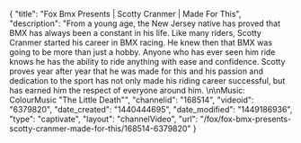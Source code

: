 {
    "title": "Fox Bmx Presents | Scotty Cranmer | Made For This",
    "description": "From a young age, the New Jersey native has proved that BMX has always been a constant in his life. Like many riders, Scotty Cranmer started his career in BMX racing. He knew then that BMX was going to be more than just a hobby. Anyone who has ever seen him ride knows he has the ability to ride anything with ease and confidence. Scotty proves year after year that he was made for this and his passion and dedication to the sport has not only made his riding career successful, but has earned him the respect of everyone around him. \n\nMusic: ColourMusic \"The Little Death\"",
    "channelid": "168514",
    "videoid": "6379820",
    "date_created": "1440444695",
    "date_modified": "1449186936",
    "type": "captivate",
    "layout": "channelVideo",
    "url": "\/fox\/fox-bmx-presents-scotty-cranmer-made-for-this\/168514-6379820"
}